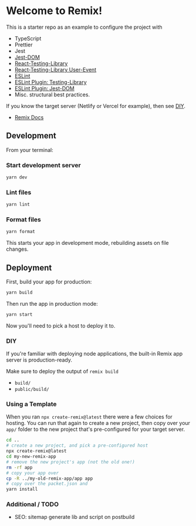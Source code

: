 # Welcome to Remix!

This is a starter repo as an example to configure the project with 
- TypeScript
- Prettier
- Jest
- [Jest-DOM](https://github.com/testing-library/jest-dom)
- [React-Testing-Library](https://testing-library.com/docs)
- [React-Testing-Library User-Event](https://github.com/testing-library/user-event)
- [ESLint](https://eslint.org/docs/user-guide/configuring/)
- [ESLint Plugin: Testing-Library](https://testing-library.com/docs/ecosystem-eslint-plugin-testing-library)
- [ESLint Plugin: Jest-DOM](https://github.com/testing-library/eslint-plugin-jest-dom)
- Misc. structural best practices.

If you know the target server (Netlify or Vercel for example), then see [DIY](#diy).

- [Remix Docs](https://remix.run/docs)

## Development

From your terminal:

### Start development server
```sh
yarn dev
```

### Lint files
```sh
yarn lint
```

### Format files
```sh
yarn format
```

This starts your app in development mode, rebuilding assets on file changes.

## Deployment

First, build your app for production:

```sh
yarn build
```

Then run the app in production mode:

```sh
yarn start
```

Now you'll need to pick a host to deploy it to.

### DIY

If you're familiar with deploying node applications, the built-in Remix app server is production-ready.

Make sure to deploy the output of `remix build`

- `build/`
- `public/build/`

### Using a Template

When you ran `npx create-remix@latest` there were a few choices for hosting. You can run that again to create a new project, then copy over your `app/` folder to the new project that's pre-configured for your target server.

```sh
cd ..
# create a new project, and pick a pre-configured host
npx create-remix@latest
cd my-new-remix-app
# remove the new project's app (not the old one!)
rm -rf app
# copy your app over
cp -R ../my-old-remix-app/app app
# copy over the packet.json and 
yarn install
```

### Additional / TODO

- SEO: sitemap generate lib and script on postbuild
